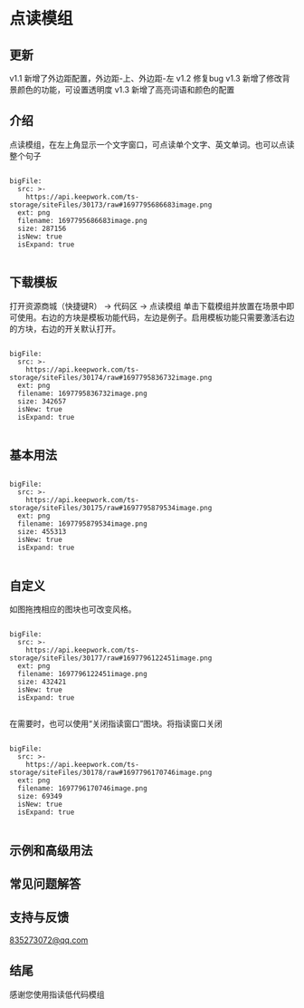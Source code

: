 # 点读模组

## 更新
v1.1 新增了外边距配置，外边距-上、外边距-左
v1.2 修复bug
v1.3 新增了修改背景颜色的功能，可设置透明度
v1.3 新增了高亮词语和颜色的配置

## 介绍
点读模组，在左上角显示一个文字窗口，可点读单个文字、英文单词。也可以点读整个句子
 
```@BigFile

bigFile:
  src: >-
    https://api.keepwork.com/ts-storage/siteFiles/30173/raw#1697795686683image.png
  ext: png
  filename: 1697795686683image.png
  size: 287156
  isNew: true
  isExpand: true
          
```



## 下载模板
打开资源商城（快捷键R） -> 代码区 -> 点读模组
单击下载模组并放置在场景中即可使用。右边的方块是模板功能代码，左边是例子。启用模板功能只需要激活右边的方块，右边的开关默认打开。
 
 
```@BigFile

bigFile:
  src: >-
    https://api.keepwork.com/ts-storage/siteFiles/30174/raw#1697795836732image.png
  ext: png
  filename: 1697795836732image.png
  size: 342657
  isNew: true
  isExpand: true
          
```



## 基本用法

 
 
```@BigFile

bigFile:
  src: >-
    https://api.keepwork.com/ts-storage/siteFiles/30175/raw#1697795879534image.png
  ext: png
  filename: 1697795879534image.png
  size: 455313
  isNew: true
  isExpand: true
          
```



## 自定义
如图拖拽相应的图块也可改变风格。
 
 
```@BigFile

bigFile:
  src: >-
    https://api.keepwork.com/ts-storage/siteFiles/30177/raw#1697796122451image.png
  ext: png
  filename: 1697796122451image.png
  size: 432421
  isNew: true
  isExpand: true
          
```

在需要时，也可以使用“关闭指读窗口”图块。将指读窗口关闭
 
```@BigFile

bigFile:
  src: >-
    https://api.keepwork.com/ts-storage/siteFiles/30178/raw#1697796170746image.png
  ext: png
  filename: 1697796170746image.png
  size: 69349
  isNew: true
  isExpand: true
          
```

 

## 示例和高级用法


## 常见问题解答

## 支持与反馈

835273072@qq.com


## 结尾
感谢您使用指读低代码模组